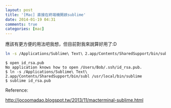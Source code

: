 ```yaml
---
layout: post
title: '[Mac] 直接在終端機開啟sublime'
date: 2014-01-19 04:31
comments: true
categories: [mac]
---
```

應該有更方便的用法吧我想，但目前對我來說算好用了:D

``` bash 執行這行指令
ln -s /Applications/Sublime\ Text\ 2.app/Contents/SharedSupport/bin/subl /usr/local/bin/sublime
```

```
$ open id_rsa.pub
No application knows how to open /Users/Bob/.ssh/id_rsa.pub.
$ ln -s /Applications/Sublime\ Text\ 2.app/Contents/SharedSupport/bin/subl /usr/local/bin/sublime
$ sublime id_rsa.pub
```

Reference:

http://jocoomadao.blogspot.tw/2013/11/macterminal-sublime.html
